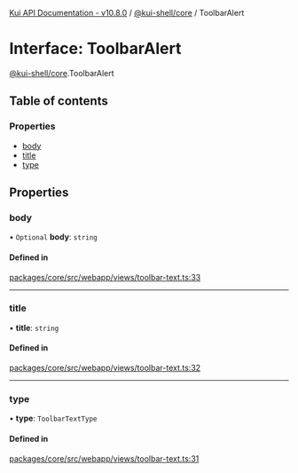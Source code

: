 [Kui API Documentation - v10.8.0](../README.md) / [@kui-shell/core](../modules/kui_shell_core.md) / ToolbarAlert

# Interface: ToolbarAlert

[@kui-shell/core](../modules/kui_shell_core.md).ToolbarAlert

## Table of contents

### Properties

- [body](kui_shell_core.ToolbarAlert.md#body)
- [title](kui_shell_core.ToolbarAlert.md#title)
- [type](kui_shell_core.ToolbarAlert.md#type)

## Properties

### body

• `Optional` **body**: `string`

#### Defined in

[packages/core/src/webapp/views/toolbar-text.ts:33](https://github.com/mra-ruiz/kui/blob/76908b178/packages/core/src/webapp/views/toolbar-text.ts#L33)

---

### title

• **title**: `string`

#### Defined in

[packages/core/src/webapp/views/toolbar-text.ts:32](https://github.com/mra-ruiz/kui/blob/76908b178/packages/core/src/webapp/views/toolbar-text.ts#L32)

---

### type

• **type**: `ToolbarTextType`

#### Defined in

[packages/core/src/webapp/views/toolbar-text.ts:31](https://github.com/mra-ruiz/kui/blob/76908b178/packages/core/src/webapp/views/toolbar-text.ts#L31)
